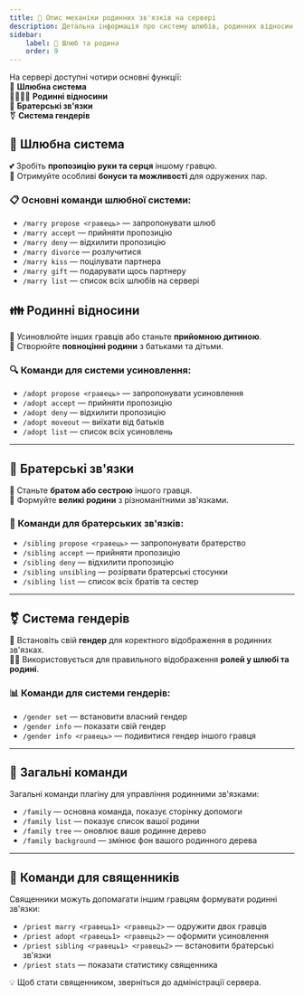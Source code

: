 ```yaml
---
title: 🌙 Опис механіки родинних зв'язків на сервері
description: Детальна інформація про систему шлюбів, родинних відносин та братерських зв'язків на сервері
sidebar:  
    label: 🏡 Шлюб та родина  
    order: 9  
---
```


На сервері доступні чотири основні функції:  
💍 **Шлюбна система**  
👨‍👩‍👧‍👦 **Родинні відносини**  
👭 **Братерські зв'язки**  
⚧️ **Система гендерів**

## 💑 Шлюбна система

💕 Зробіть **пропозицію руки та серця** іншому гравцю.  
💝 Отримуйте особливі **бонуси та можливості** для одружених пар.

### 📋 Основні команди шлюбної системи:
- `/marry propose <гравець>` — запропонувати шлюб
- `/marry accept` — прийняти пропозицію
- `/marry deny` — відхилити пропозицію
- `/marry divorce` — розлучитися
- `/marry kiss` — поцілувати партнера
- `/marry gift` — подарувати щось партнеру
- `/marry list` — список всіх шлюбів на сервері

## 👪 Родинні відносини

👶 Усиновлюйте інших гравців або станьте **прийомною дитиною**.  
🏡 Створюйте **повноцінні родини** з батьками та дітьми.

### 🔍 Команди для системи усиновлення:
- `/adopt propose <гравець>` — запропонувати усиновлення
- `/adopt accept` — прийняти пропозицію
- `/adopt deny` — відхилити пропозицію
- `/adopt moveout` — виїхати від батьків
- `/adopt list` — список всіх усиновлень

---

## 👭 Братерські зв'язки

🤝 Станьте **братом або сестрою** іншого гравця.  
👫 Формуйте **великі родини** з різноманітними зв'язками.

### 💬 Команди для братерських зв'язків:
- `/sibling propose <гравець>` — запропонувати братерство
- `/sibling accept` — прийняти пропозицію
- `/sibling deny` — відхилити пропозицію
- `/sibling unsibling` — розірвати братерські стосунки
- `/sibling list` — список всіх братів та сестер

---

## ⚧️ Система гендерів

🧍 Встановіть свій **гендер** для коректного відображення в родинних зв'язках.  
👩‍👦 Використовується для правильного відображення **ролей у шлюбі та родині**.

### 📊 Команди для системи гендерів:
- `/gender set` — встановити власний гендер
- `/gender info` — показати свій гендер
- `/gender info <гравець>` — подивитися гендер іншого гравця

---

## 📜 Загальні команди

Загальні команди плагіну для управління родинними зв'язками:

- `/family` — основна команда, показує сторінку допомоги
- `/family list` — показує список вашої родини
- `/family tree` — оновлює ваше родинне дерево
- `/family background` — змінює фон вашого родинного дерева

---

## 🧙 Команди для священників

Священники можуть допомагати іншим гравцям формувати родинні зв'язки:

- `/priest marry <гравець1> <гравець2>` — одружити двох гравців
- `/priest adopt <гравець1> <гравець2>` — оформити усиновлення
- `/priest sibling <гравець1> <гравець2>` — встановити братерські зв'язки
- `/priest stats` — показати статистику священника

💡 Щоб стати священником, зверніться до адміністрації сервера.
